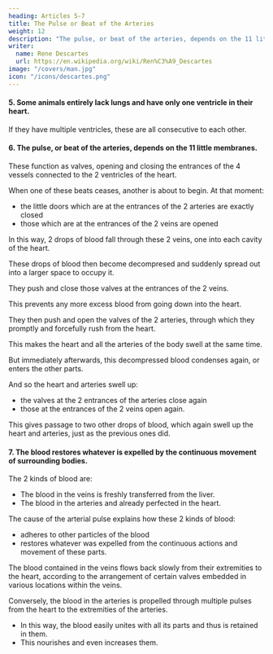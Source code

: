 ```yaml
---
heading: Articles 5-7
title: The Pulse or Beat of the Arteries
weight: 12
description: "The pulse, or beat of the arteries, depends on the 11 little skins. These are like little doors which close and open the entrances of the 4 vessels which look into the 2 cavities of the heart"
writer:
  name: Rene Descartes
  url: https://en.wikipedia.org/wiki/Ren%C3%A9_Descartes
image: "/covers/man.jpg"
icon: "/icons/descartes.png"
---
```



<!-- 5. Quod autem ad illa animalia, quae pulmone prorsus carent, unum tantum in corde ventriculum habent, vel si pluribus gaudeant, continui sunt.Fig. II. et III.

6. Pulsus arteriarum dependet ab undecim pelliculis, quae valvularu minstar claudunt recluduntque introitus quatuor vasorum binis cordis ventriculis respondentium. Fig. IV. et V.Etenim pulsuum horum uno cessante, simul atque alius praesto est, valvulae duarum arteriarum orificiis affixae quàm exactissimè clausae deprehenduntur : illae verò quę in introitu duarum venarum, apertae. Ut fieri nequeat, quin duae sanguinis guttae ex duabus illis venis confestim elabantur : Altera videlicet in dextrum : Altera in sinistrum cordis ventriculum. 

Hae autem deinceps sanguinis guttae illicò rarefactae in spatium longè majus, quàm antè occupaverant, extenduntur : adeoque premunt clauduntque valvulas in duarum venarum introitu constitutas, eâque ratione simul impediunt, ne uberiori sanguinis copia cor obruatur : propellunt verò recluduntque duarum arteriarum valvulas, in quas promptè et vi quadam ex corde irrumpant. Unde fit, ut cor omnesque totius corporis arteriae simul intumescant. Sed rarefactus hic sanguis iterum è vestigio condensatur, aut alias partes penetrat : facitque adeo ut cor et arteriae detumescant, et valvulae in duarum arteriarum orificiis sitae claudantur, aliae verò in duarum venarum introitu rursus aperiantur, atque transitum praebeant binis sanguinis guttis, quibus cor et arteriae, haud secus quàm praecedentibus, denuò distendantur.


7. Causâ pulsus arteriarum cognitâ, non est intellectu difficile, non tàm illum sanguinem, qui in illius machinae venis continetur, quique recens ab hepate transfunditur, quàm illum, qui arteriis inest, quique jam in corde suo perfectus est, aliis ejus partibus agglutinari, atque inservire, ut restauretur quicquid continuus earum motus variaeque aliorum, quae circumstant, corporum actiones expellunt. Sanguis enim in venis 

contentus ab earum extremitatibus ad cor sensim refluit juxta dispositionem valvularum quarundam, quas Anatomici variis in locis infixas venis observarunt, ut manifestè satis constet idem nobis accidere. E contrà verò sanguis arterias occupans vi quadam atque pluribus pulsibus à corde ad earum extremitates propellitur, ut omnibus ejus membris facilè jungatur, et uniatur, adeoque in iisdem sistatur, eaque proinde nutriat ; quin etiam augeat, si machina humanum corpus ad hoc dispositum referat. -->

<!-- Animals which have no lungs at all have only one cavity in the heart. -->

#### 5. Some animals entirely lack lungs and have only one ventricle in their heart. 

If they have multiple ventricles, these are all consecutive to each other.

#### 6. The pulse, or beat of the arteries, depends on the 11 little membranes. 

These function as valves, opening and closing the entrances of the 4 vessels connected to the 2 ventricles of the heart. 


<!-- These blood droplets are then immediately rarefied and expand into a space much larger than they previously occupied, thereby pressing against and closing the valves at the entrances of the two veins, 
 They then open the valves of the two arteries, through which they promptly and forcefully rush from the heart. As a result, the heart and all the arteries of the entire body swell simultaneously. But this rarefied blood then quickly condenses again or penetrates other parts, causing the heart and arteries to subside, while the valves at the orifices of the two arteries close, and those at the entrances of the two veins open once more, allowing passage for the two blood droplets that once again distend the heart and arteries just like their predecessors.
 -->

When one of these beats ceases, another is about to begin. At that moment:
- the little doors which are at the entrances of the 2 arteries are exactly closed
- those which are at the entrances of the 2 veins are opened

In this way, 2 drops of blood fall through these 2 veins, one into each cavity of the heart. 

 <!-- it is impossible for the blood from the two veins to flow out immediately: one droplet into the right ventricle and another into the left ventricle of the heart. rarefied-->

These drops of blood then become decompresed and suddenly spread out into a larger space to occupy it.

They push and close those valves at the entrances of the 2 veins.

This prevents any more excess blood from going down into the heart. 

They then push and open the valves of the 2 arteries, through which they promptly and forcefully rush from the heart.

This makes the heart and all the arteries of the body swell at the same time.

But immediately afterwards, this decompressed blood condenses again, or enters the other parts. 

And so the heart and arteries swell up:
- the valves at the 2 entrances of the arteries close again
- those at the entrances of the 2 veins open again. 

This gives passage to two other drops of blood, which again swell up the heart and arteries, just as the previous ones did.


#### 7. The blood restores whatever is expelled by the continuous movement of surrounding bodies. 

The 2 kinds of blood are:
- The blood in the veins is freshly transferred from the liver.
- The blood in the arteries and already perfected in the heart.

The cause of the arterial pulse explains how these 2 kinds of blood:
- adheres to other particles of the blood
- restores whatever was expelled from the continuous actions and movement of these parts.

 <!-- and various  of other surrounding bodies expel.  -->

The blood contained in the veins flows back slowly from their extremities to the heart, according to the arrangement of certain valves embedded in various locations within the veins.

<!-- which anatomists have observed -->
<!-- , so it is sufficiently clear that the same happens to us.  -->
<!-- with a certain force and -->

Conversely, the blood in the arteries is propelled through multiple pulses from the heart to the extremities of the arteries.
- In this way, the blood easily unites with all its parts and thus is retained in them.
- This nourishes and even increases them.

<!-- , if the machine of the human body is arranged for this purpose. -->

